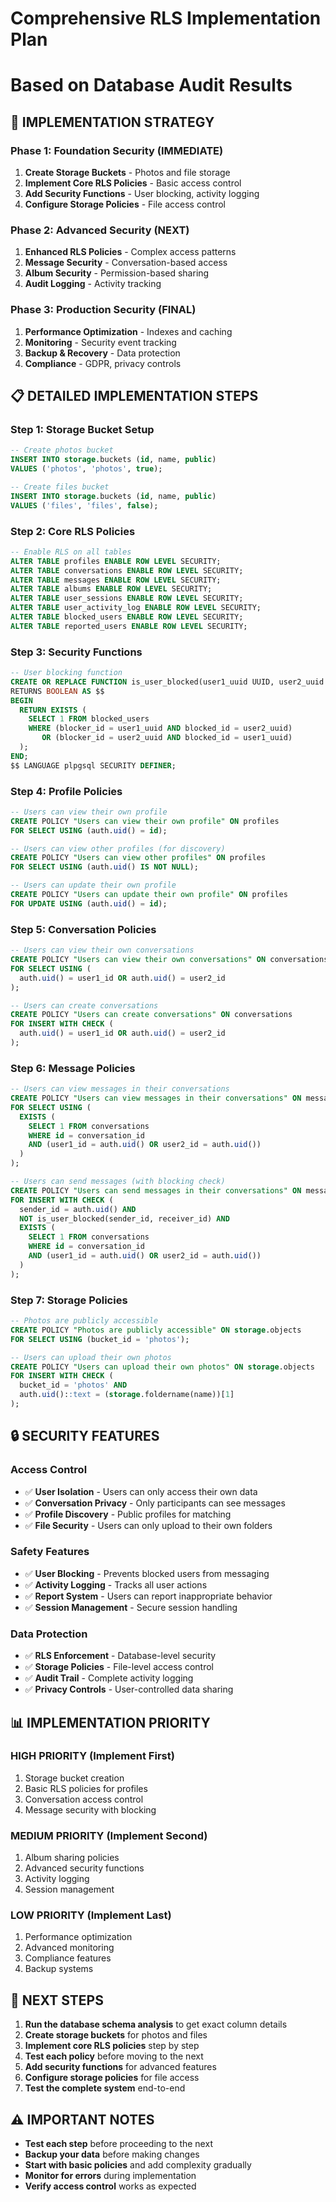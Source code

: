 # Comprehensive RLS Implementation Plan
# Based on Database Audit Results

## 🎯 **IMPLEMENTATION STRATEGY**

### **Phase 1: Foundation Security (IMMEDIATE)**
1. **Create Storage Buckets** - Photos and file storage
2. **Implement Core RLS Policies** - Basic access control
3. **Add Security Functions** - User blocking, activity logging
4. **Configure Storage Policies** - File access control

### **Phase 2: Advanced Security (NEXT)**
1. **Enhanced RLS Policies** - Complex access patterns
2. **Message Security** - Conversation-based access
3. **Album Security** - Permission-based sharing
4. **Audit Logging** - Activity tracking

### **Phase 3: Production Security (FINAL)**
1. **Performance Optimization** - Indexes and caching
2. **Monitoring** - Security event tracking
3. **Backup & Recovery** - Data protection
4. **Compliance** - GDPR, privacy controls

## 📋 **DETAILED IMPLEMENTATION STEPS**

### **Step 1: Storage Bucket Setup**
```sql
-- Create photos bucket
INSERT INTO storage.buckets (id, name, public) 
VALUES ('photos', 'photos', true);

-- Create files bucket  
INSERT INTO storage.buckets (id, name, public)
VALUES ('files', 'files', false);
```

### **Step 2: Core RLS Policies**
```sql
-- Enable RLS on all tables
ALTER TABLE profiles ENABLE ROW LEVEL SECURITY;
ALTER TABLE conversations ENABLE ROW LEVEL SECURITY;
ALTER TABLE messages ENABLE ROW LEVEL SECURITY;
ALTER TABLE albums ENABLE ROW LEVEL SECURITY;
ALTER TABLE user_sessions ENABLE ROW LEVEL SECURITY;
ALTER TABLE user_activity_log ENABLE ROW LEVEL SECURITY;
ALTER TABLE blocked_users ENABLE ROW LEVEL SECURITY;
ALTER TABLE reported_users ENABLE ROW LEVEL SECURITY;
```

### **Step 3: Security Functions**
```sql
-- User blocking function
CREATE OR REPLACE FUNCTION is_user_blocked(user1_uuid UUID, user2_uuid UUID)
RETURNS BOOLEAN AS $$
BEGIN
  RETURN EXISTS (
    SELECT 1 FROM blocked_users 
    WHERE (blocker_id = user1_uuid AND blocked_id = user2_uuid)
       OR (blocker_id = user2_uuid AND blocked_id = user1_uuid)
  );
END;
$$ LANGUAGE plpgsql SECURITY DEFINER;
```

### **Step 4: Profile Policies**
```sql
-- Users can view their own profile
CREATE POLICY "Users can view their own profile" ON profiles
FOR SELECT USING (auth.uid() = id);

-- Users can view other profiles (for discovery)
CREATE POLICY "Users can view other profiles" ON profiles
FOR SELECT USING (auth.uid() IS NOT NULL);

-- Users can update their own profile
CREATE POLICY "Users can update their own profile" ON profiles
FOR UPDATE USING (auth.uid() = id);
```

### **Step 5: Conversation Policies**
```sql
-- Users can view their own conversations
CREATE POLICY "Users can view their own conversations" ON conversations
FOR SELECT USING (
  auth.uid() = user1_id OR auth.uid() = user2_id
);

-- Users can create conversations
CREATE POLICY "Users can create conversations" ON conversations
FOR INSERT WITH CHECK (
  auth.uid() = user1_id OR auth.uid() = user2_id
);
```

### **Step 6: Message Policies**
```sql
-- Users can view messages in their conversations
CREATE POLICY "Users can view messages in their conversations" ON messages
FOR SELECT USING (
  EXISTS (
    SELECT 1 FROM conversations 
    WHERE id = conversation_id 
    AND (user1_id = auth.uid() OR user2_id = auth.uid())
  )
);

-- Users can send messages (with blocking check)
CREATE POLICY "Users can send messages in their conversations" ON messages
FOR INSERT WITH CHECK (
  sender_id = auth.uid() AND
  NOT is_user_blocked(sender_id, receiver_id) AND
  EXISTS (
    SELECT 1 FROM conversations 
    WHERE id = conversation_id 
    AND (user1_id = auth.uid() OR user2_id = auth.uid())
  )
);
```

### **Step 7: Storage Policies**
```sql
-- Photos are publicly accessible
CREATE POLICY "Photos are publicly accessible" ON storage.objects
FOR SELECT USING (bucket_id = 'photos');

-- Users can upload their own photos
CREATE POLICY "Users can upload their own photos" ON storage.objects
FOR INSERT WITH CHECK (
  bucket_id = 'photos' AND 
  auth.uid()::text = (storage.foldername(name))[1]
);
```

## 🔒 **SECURITY FEATURES**

### **Access Control**
- ✅ **User Isolation** - Users can only access their own data
- ✅ **Conversation Privacy** - Only participants can see messages
- ✅ **Profile Discovery** - Public profiles for matching
- ✅ **File Security** - Users can only upload to their own folders

### **Safety Features**
- ✅ **User Blocking** - Prevents blocked users from messaging
- ✅ **Activity Logging** - Tracks all user actions
- ✅ **Report System** - Users can report inappropriate behavior
- ✅ **Session Management** - Secure session handling

### **Data Protection**
- ✅ **RLS Enforcement** - Database-level security
- ✅ **Storage Policies** - File-level access control
- ✅ **Audit Trail** - Complete activity logging
- ✅ **Privacy Controls** - User-controlled data sharing

## 📊 **IMPLEMENTATION PRIORITY**

### **HIGH PRIORITY (Implement First)**
1. Storage bucket creation
2. Basic RLS policies for profiles
3. Conversation access control
4. Message security with blocking

### **MEDIUM PRIORITY (Implement Second)**
1. Album sharing policies
2. Advanced security functions
3. Activity logging
4. Session management

### **LOW PRIORITY (Implement Last)**
1. Performance optimization
2. Advanced monitoring
3. Compliance features
4. Backup systems

## 🚀 **NEXT STEPS**

1. **Run the database schema analysis** to get exact column details
2. **Create storage buckets** for photos and files
3. **Implement core RLS policies** step by step
4. **Test each policy** before moving to the next
5. **Add security functions** for advanced features
6. **Configure storage policies** for file access
7. **Test the complete system** end-to-end

## ⚠️ **IMPORTANT NOTES**

- **Test each step** before proceeding to the next
- **Backup your data** before making changes
- **Start with basic policies** and add complexity gradually
- **Monitor for errors** during implementation
- **Verify access control** works as expected


